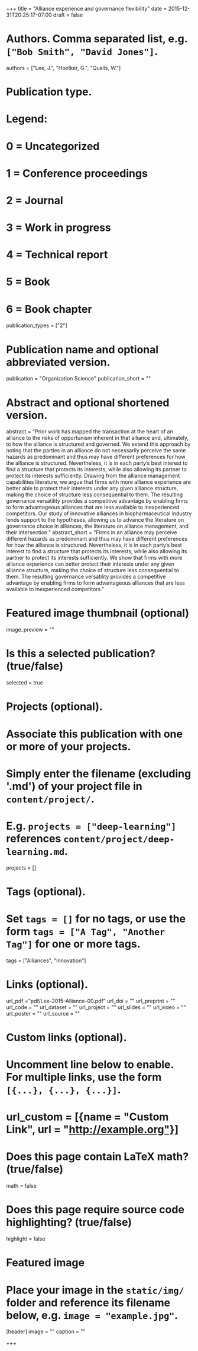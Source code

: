 +++
title = "Alliance experience and governance flexibility"
date = 2015-12-31T20:25:17-07:00
draft = false

# Authors. Comma separated list, e.g. `["Bob Smith", "David Jones"]`.
authors = ["Lee, J.", "Hoetker, G.", "Qualls, W."]

# Publication type.
# Legend:
# 0 = Uncategorized
# 1 = Conference proceedings
# 2 = Journal
# 3 = Work in progress
# 4 = Technical report
# 5 = Book
# 6 = Book chapter
publication_types = ["2"]

# Publication name and optional abbreviated version.
publication = "Organization Science"
publication_short = ""

# Abstract and optional shortened version.
abstract = "Prior work has mapped the transaction at the heart of an alliance to the risks of opportunism inherent in that alliance and, ultimately, to how the alliance is structured and governed. We extend this approach by noting that the parties in an alliance do not necessarily perceive the same hazards as predominant and thus may have different preferences for how the alliance is structured. Nevertheless, it is in each party’s best interest to find a structure that protects its interests, while also allowing its partner to protect its interests sufficiently. Drawing from the alliance management capabilities literature, we argue that firms with more alliance experience are better able to protect their interests under any given alliance structure, making the choice of structure less consequential to them. The resulting governance versatility provides a competitive advantage by enabling firms to form advantageous alliances that are less available to inexperienced competitors. Our study of innovative alliances in biopharmaceutical industry lends support to the hypotheses, allowing us to advance the literature on governance choice in alliances, the literature on alliance management, and their intersection."
abstract_short = "Firms in an alliance may perceive different hazards as predominant and thus may have different preferences for how the alliance is structured. Nevertheless, it is in each party’s best interest to find a structure that protects its interests, while also allowing its partner to protect its interests sufficiently. We show that firms with more alliance experience can better protect their interests under any given alliance structure, making the choice of structure less consequential to them. The resulting governance versatility provides a competitive advantage by enabling firms to form advantageous alliances that are less available to inexperienced competitors."

# Featured image thumbnail (optional)
image_preview = ""

# Is this a selected publication? (true/false)
selected = true

# Projects (optional).
#   Associate this publication with one or more of your projects.
#   Simply enter the filename (excluding '.md') of your project file in `content/project/`.
#   E.g. `projects = ["deep-learning"]` references `content/project/deep-learning.md`.
projects = []

# Tags (optional).
#   Set `tags = []` for no tags, or use the form `tags = ["A Tag", "Another Tag"]` for one or more tags.
tags = ["Alliances", "Innovation"]

# Links (optional).
url_pdf ="pdf/Lee-2015-Alliance-00.pdf"
url_doi = ""
url_preprint = ""
url_code = ""
url_dataset = ""
url_project = ""
url_slides = ""
url_video = ""
url_poster = ""
url_source = ""

# Custom links (optional).
#   Uncomment line below to enable. For multiple links, use the form `[{...}, {...}, {...}]`.
# url_custom = [{name = "Custom Link", url = "http://example.org"}]

# Does this page contain LaTeX math? (true/false)
math = false

# Does this page require source code highlighting? (true/false)
highlight = false

# Featured image
# Place your image in the `static/img/` folder and reference its filename below, e.g. `image = "example.jpg"`.
[header]
image = ""
caption = ""

+++
